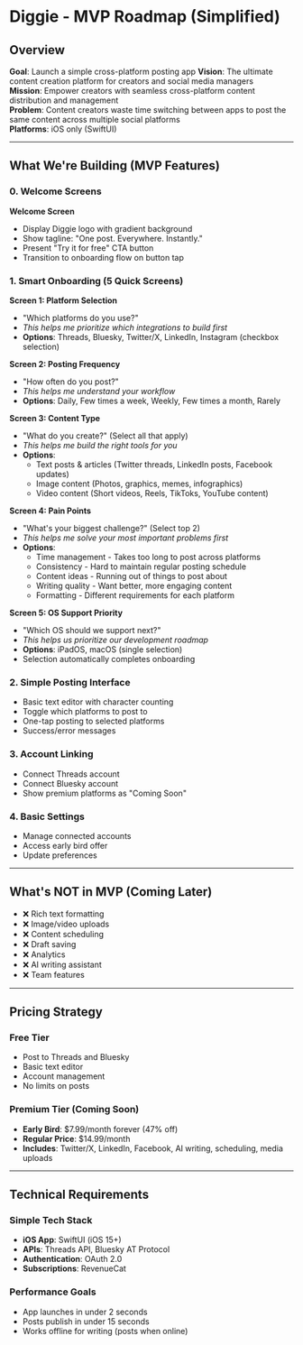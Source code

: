 # Diggie - MVP Roadmap (Simplified)

## Overview

**Goal**: Launch a simple cross-platform posting app
**Vision**: The ultimate content creation platform for creators and social media managers  
**Mission**: Empower creators with seamless cross-platform content distribution and management  
**Problem**: Content creators waste time switching between apps to post the same content across multiple social platforms  
**Platforms**: iOS only (SwiftUI)

---

## What We're Building (MVP Features)

### 0. Welcome Screens

**Welcome Screen**

- Display Diggie logo with gradient background
- Show tagline: "One post. Everywhere. Instantly."
- Present "Try it for free" CTA button
- Transition to onboarding flow on button tap

### 1. Smart Onboarding (5 Quick Screens)

**Screen 1: Platform Selection**

- "Which platforms do you use?"
- _This helps me prioritize which integrations to build first_
- **Options**: Threads, Bluesky, Twitter/X, LinkedIn, Instagram (checkbox selection)

**Screen 2: Posting Frequency**

- "How often do you post?"
- _This helps me understand your workflow_
- **Options**: Daily, Few times a week, Weekly, Few times a month, Rarely

**Screen 3: Content Type**

- "What do you create?" (Select all that apply)
- _This helps me build the right tools for you_
- **Options**:
  - Text posts & articles (Twitter threads, LinkedIn posts, Facebook updates)
  - Image content (Photos, graphics, memes, infographics)
  - Video content (Short videos, Reels, TikToks, YouTube content)

**Screen 4: Pain Points**

- "What's your biggest challenge?" (Select top 2)
- _This helps me solve your most important problems first_
- **Options**:
  - Time management - Takes too long to post across platforms
  - Consistency - Hard to maintain regular posting schedule
  - Content ideas - Running out of things to post about
  - Writing quality - Want better, more engaging content
  - Formatting - Different requirements for each platform

**Screen 5: OS Support Priority**

- "Which OS should we support next?"
- _This helps us prioritize our development roadmap_
- **Options**: iPadOS, macOS (single selection)
- Selection automatically completes onboarding

### 2. Simple Posting Interface

- Basic text editor with character counting
- Toggle which platforms to post to
- One-tap posting to selected platforms
- Success/error messages

### 3. Account Linking

- Connect Threads account
- Connect Bluesky account
- Show premium platforms as "Coming Soon"

### 4. Basic Settings

- Manage connected accounts
- Access early bird offer
- Update preferences

---

## What's NOT in MVP (Coming Later)

- ❌ Rich text formatting
- ❌ Image/video uploads
- ❌ Content scheduling
- ❌ Draft saving
- ❌ Analytics
- ❌ AI writing assistant
- ❌ Team features

---

## Pricing Strategy

### Free Tier

- Post to Threads and Bluesky
- Basic text editor
- Account management
- No limits on posts

### Premium Tier (Coming Soon)

- **Early Bird**: $7.99/month forever (47% off)
- **Regular Price**: $14.99/month
- **Includes**: Twitter/X, LinkedIn, Facebook, AI writing, scheduling, media uploads

---

## Technical Requirements

### Simple Tech Stack

- **iOS App**: SwiftUI (iOS 15+)
- **APIs**: Threads API, Bluesky AT Protocol
- **Authentication**: OAuth 2.0
- **Subscriptions**: RevenueCat

### Performance Goals

- App launches in under 2 seconds
- Posts publish in under 15 seconds
- Works offline for writing (posts when online)
